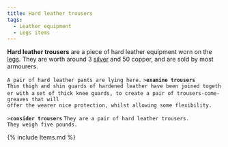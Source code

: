 ```yaml
---
title: Hard leather trousers
tags:
  - Leather equipment
  - Legs items
---
```

**Hard leather trousers** are a piece of hard leather equipment worn on
the [legs](legs "wikilink"). They are worth around 3
[silver](silver "wikilink") and 50 copper, and are sold by most
armourers.

`A pair of hard leather pants are lying here.`
`>`**`examine trousers`**
`Thin thigh and shin guards of hardened leather have been joined together with a`
`set of thick knee guards, to create a pair of trousers-come-greaves that will`
`offer the wearer nice protection, whilst allowing some flexibility.`

`>`**`consider trousers`**
`They are a pair of hard leather trousers.`
`They weigh five pounds.`

{% include Items.md %}

